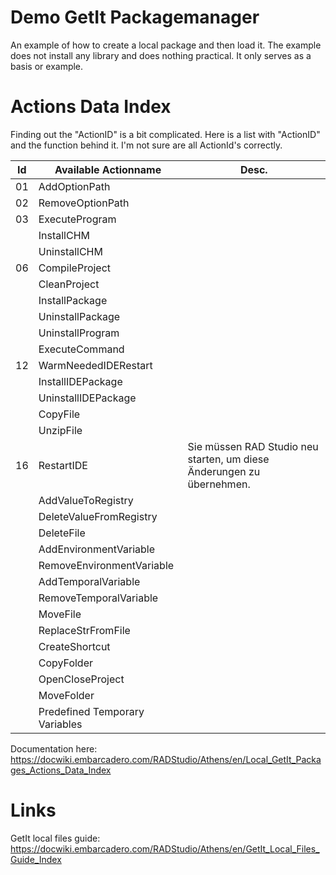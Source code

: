 # Demo GetIt Packagemanager 
An example of how to create a local package and then load it.
The example does not install any library and does nothing practical. It only serves as a basis or example.

# Actions Data Index
Finding out the "ActionID" is a bit complicated. Here is a list with "ActionID" and the function behind it.
I'm not sure are all ActionId's correctly. 

| Id | Available Actionname           | Desc. |
| -- | ------------------------------ |------ |
| 01 | AddOptionPath                  |  |
| 02 | RemoveOptionPath               |  |
| 03 | ExecuteProgram                 |  |
|    | InstallCHM                     |  |
|    | UninstallCHM                   |  |
| 06 | CompileProject                 |  |
|    | CleanProject                   |  |
|    | InstallPackage                 |  |
|    | UninstallPackage               |  |
|    | UninstallProgram               |  |
|    | ExecuteCommand                 |  |
| 12 | WarmNeededIDERestart           |  |
|    | InstallIDEPackage              |  |
|    | UninstallIDEPackage            |  |
|    | CopyFile                       |  |
|    | UnzipFile                      |  |
| 16 | RestartIDE                     | Sie müssen RAD Studio neu starten, um diese Änderungen zu übernehmen. |
|    | AddValueToRegistry             |  |
|    | DeleteValueFromRegistry        |  |
|    | DeleteFile                     |  |
|    | AddEnvironmentVariable         |  |
|    | RemoveEnvironmentVariable      |  |
|    | AddTemporalVariable            |  |
|    | RemoveTemporalVariable         |  |
|    | MoveFile                       |  |
|    | ReplaceStrFromFile             |  |
|    | CreateShortcut                 |  |
|    | CopyFolder                     |  |
|    | OpenCloseProject               |  |
|    | MoveFolder                     |  |
|    | Predefined Temporary Variables |  |


Documentation here:   
https://docwiki.embarcadero.com/RADStudio/Athens/en/Local_GetIt_Packages_Actions_Data_Index


# Links
GetIt local files guide:
https://docwiki.embarcadero.com/RADStudio/Athens/en/GetIt_Local_Files_Guide_Index

